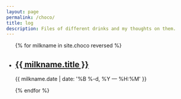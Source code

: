 ```yaml
---
layout: page
permalink: /choco/
title: log
description: Files of different drinks and my thoughts on them.
---
```


<ul class="post-list">
{% for milkname in site.choco reversed %}
    <li>
        <h2><a class="milkname-title" href="{{ milkname.url | prepend: site.baseurl }}">{{ milkname.title }}</a></h2>
        <p class="post-meta">{{ milkname.date | date: '%B %-d, %Y — %H:%M' }}</p>
      </li>
{% endfor %}
</ul>
